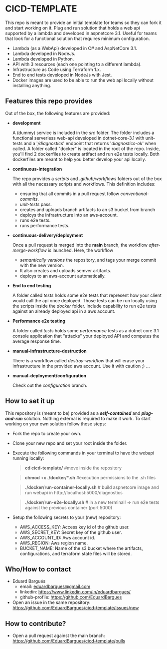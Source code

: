 # CICD-TEMPLATE

This repo is meant to provide an initial template for teams so they can fork it and start working on it. Plug and run solution that holds a web api supported by a lambda and developed in aspnetcore 3.1. Useful for teams that look for a functional solution that requires minimum configuration.

- Lambda (as a WebApi) developed in C# and AspNetCore 3.1.
- Lambda developed in NodeJs.
- Lambda developed in Python.
- API with 3 resources (each one pointing to a different lambda).
- Infrastructure as Code using Terraform 1.x.
- End to end tests developed in NodeJs with Jest.
- Docker images are used to be able to run the web api locally without installing anything.

## Features this repo provides

Out of the box, the following features are provided:

- **development**

  A (dummy) service is included in the _src_ folder. The folder includes a functional serverless web-api developed in dotnet-core-3.1 with unit-tests and a '_/diagnostics_' endpoint that returns '_diagnostics-ok_' when called.
  A folder called "docker" is located in the root of the repo. Inside, you'll find 2 dockerfiles to create artifact and run e2e tests locally. Both dockerfiles are meant to help you better develop your api locally.

- **continuous-integration**

  The repo provides a _scripts_ and _.github/workflows_ folders out of the box with all the necessary scripts and workflows. This definition includes:

  - ensuring that all commits in a pull request follow _conventional-commits_.
  - _unit-tests_ pass.
  - creates and uploads branch artifacts to an s3 bucket from branch
  - deploys the infrastructure into an aws-account.
  - runs e2e tests.
  - runs performance tests.

- **continuous-delivery/deployment**

  Once a pull request is merged into the **main** branch, the workflow _after-merge-workflow_ is launched. Here, the workflow

  - _semantically versions_ the repository, and tags your merge commit with the new version.
  - It also creates and uploads semver artifacts.
  - deploys to an aws-account automatically.

- **End to end testing**

  A folder called _tests_ holds some e2e tests that represent how your client would call the api once deployed. Those tests can be run locally using the scripts inside the _docker_ folder. Include capability to run e2e tests against an already deployed api in a aws account.

- **Performance e2e testing**

  A folder called _tests_ holds some _performance_ tests as a dotnet core 3.1 console application that "attacks" your deployed API and computes the average response time.

- **manual-infrastructure-destruction**

  There is a workflow called _destroy-workflow_ that will erase your infrastructure in the provided aws account. Use it with caution ;) ...

- **manual-deployment/configuration**

  Check out the _configuration_ branch.

## How to set it up

This repository is (meant to be) provided as a **_self-contained_** and **_plug-and-run_** solution. Nothing external is required to make it work.
To start working on your own solution follow those steps:

- Fork the repo to create your own.
- Clone your new repo and set your root inside the folder.
- Execute the following commands in your terminal to have the webapi running locally:

  > **cd cicd-template/** #move inside the repository

  > **chmod +x ./docker/\*.sh** #execution permissions to the .sh files

  > **./docker/run-container-locally.sh** # build aspnetcore image and run webapi in http://localhost:5000/diagnostics

  > **./docker/run-e2e-locally.sh** # in a new terminal! => run e2e tests against the previous container (port 5000)

- Setup the following secrets to your (new) repository:
  - AWS_ACCESS_KEY: Access key id of the github user.
  - AWS_SECRET_KEY: Secret key of the github user.
  - AWS_ACCOUNT_ID: Aws account id.
  - AWS_REGION: Aws region name.
  - BUCKET_NAME: Name of the s3 bucket where the artifacts, configurations, and terraform state files will be stored.

## Who/How to contact

- Eduard Bargués
  - email: eduardbargues@gmail.com
  - linkedin: https://www.linkedin.com/in/eduardbargues/
  - github-profile: https://github.com/EduardBargues
- Open an issue in the same repository: https://github.com/EduardBargues/cicd-template/issues/new

## How to contribute?

- Open a pull request against the main branch: https://github.com/EduardBargues/cicd-template/pulls
